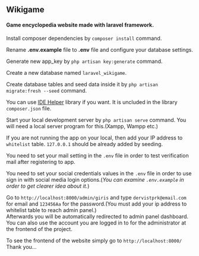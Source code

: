 <h2>Wikigame</h2>
<h4>Game encyclopedia website made with laravel framework.</h4>
<p>Install composer dependencies by <code>composer install</code> command.</p>
<p>Rename <b>.env.example</b> file to <b>.env</b> file and configure your database settings.</p>
<p>Generate new app_key by <code>php artisan key:generate</code> command.</p>
<p>Create a new database named <code>laravel_wikigame</code>.</p>
<p>Create database tables and seed data inside it by <code>php artisan migrate:fresh --seed</code> command.</p>
<p>You can use <a href="https://github.com/barryvdh/laravel-ide-helper" target="_blank">IDE Helper</a> library if you want. It is uncluded in the library <code>composer.json</code> file.</p>
<p>Start your local development server by <code>php artisan serve</code> command. You will need a local server program for this.(Xampp, Wampp etc.)</p>
<p>If you are not running the app on your local, then add your IP address to <code>whitelist</code> table. <code>127.0.0.1</code> should be already added by seeding.</p>
<p>You need to set your mail setting in the <code>.env</code> file in order to test verification mail after registering to app.</p>
<p>You need to set your social credentials values in the <code>.env</code> file in order to use sign in with social media login options.(<i>You can examine <code>.env.example</code> in order to get clearer idea about it.</i>)</p>
<p>
    Go to <code>http://localhost:8000/admin/giris</code> and type <code>dervistprk@email.com</code> for email and <code>123456Aa</code> for the password.(You must add your ip address to whitelist table to reach admin panel.)<br>
    Afterwards you will be automatically redirected to admin panel dashboard.<br>
    You can also use the account you are logged in to for the administrator at the frontend of the project.
</p>
<p>
    To see the frontend of the website simply go to <code>http://localhost:8000/</code><br>
    Thank you...
</p>

